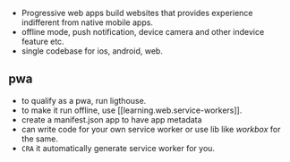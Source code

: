 
- Progressive web apps build websites that provides experience indifferent from native mobile apps.
- offline mode, push notification, device camera and other indevice feature etc.
- single codebase for ios, android, web.

## pwa

- to qualify as a pwa, run ligthouse.
- to make it run offline, use [[learning.web.service-workers]].
- create a manifest.json app to have app metadata
- can write code for your own service worker or use lib like _workbox_ for the same.
- `CRA` it automatically generate service worker for you.

